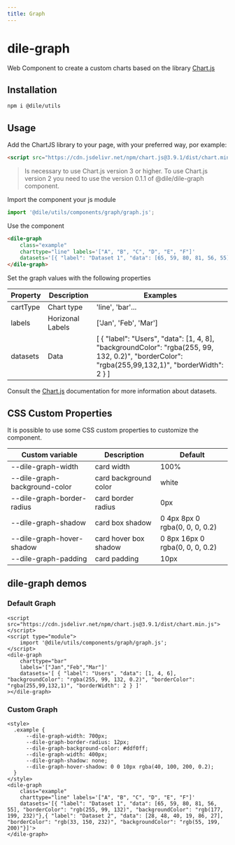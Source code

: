 ```yaml
---
title: Graph
---
```


# dile-graph

Web Component to create a custom charts based on the library [Chart.js](https://www.chartjs.org/)

## Installation

```bash
npm i @dile/utils
```

## Usage

Add the ChartJS library to your page, with your preferred way, por example:

```html
<script src="https://cdn.jsdelivr.net/npm/chart.js@3.9.1/dist/chart.min.js"></script>
```
> Is necessary to use Chart.js version 3 or higher. To use Chart.js version 2 you need to use the version 0.1.1 of @dile/dile-graph component.

Import the component your js module

```javascript
import '@dile/utils/components/graph/graph.js';
````
Use the component

```html
<dile-graph 
    class="example"
    charttype="line" labels='["A", "B", "C", "D", "E", "F"]'
    datasets='[{ "label": "Dataset 1", "data": [65, 59, 80, 81, 56, 55], "borderColor": "rgb(255, 99, 132)", "backgroundColor": "rgb(177, 199, 232)"},{ "label": "Dataset 2", "data": [28, 48, 40, 19, 86, 27], "borderColor": "rgb(33, 150, 232)", "backgroundColor": "rgb(55, 199, 200)"}]'>
</dile-graph>
```

Set the graph values ​​with the following properties

| Property          | Description          | Examples                                               |
| ----------------- | -------------------- | ------------------------------------------------------ |
| cartType          | Chart type           | 'line', 'bar'...                                       |
| labels            | Horizonal Labels     | ['Jan', 'Feb', 'Mar']                               |
| datasets          | Data                 | [ { "label": "Users", "data": [1, 4, 8], "backgroundColor": "rgba(255, 99, 132, 0.2)", "borderColor": "rgba(255,99,132,1)", "borderWidth": 2 } ] |

Consult the [Chart.js](https://www.chartjs.org/) documentation for more information about datasets.

## CSS Custom Properties

It is possible to use some CSS custom properties to customize the component.

| Custom variable                   | Description           | Default |
| --------------------------------- | --------------------- | ------- |
| --dile-graph-width                | card width            | 100%    |
| --dile-graph-background-color     | card background color | white   |
| --dile-graph-border-radius        | card border radius    | 0px     |
| --dile-graph-shadow               | card box shadow       | 0 4px 8px 0 rgba(0, 0, 0, 0.2)   |
| --dile-graph-hover-shadow         | card hover box shadow | 0 8px 16px 0 rgba(0, 0, 0, 0.2) |
| --dile-graph-padding              | card padding          | 10px     |

## dile-graph demos

### Default Graph

```html:preview
<script src="https://cdn.jsdelivr.net/npm/chart.js@3.9.1/dist/chart.min.js"></script>
<script type="module">
    import '@dile/utils/components/graph/graph.js';
</script>
<dile-graph 
    charttype="bar" 
    labels='["Jan","Feb","Mar"]'
    datasets='[ { "label": "Users", "data": [1, 4, 6], "backgroundColor": "rgba(255, 99, 132, 0.2)", "borderColor": "rgba(255,99,132,1)", "borderWidth": 2 } ]'
></dile-graph>
```

### Custom Graph

```html:preview
<style>
  .example {
      --dile-graph-width: 700px;
      --dile-graph-border-radius: 12px;
      --dile-graph-background-color: #ddf0ff;
      --dile-graph-width: 400px;
      --dile-graph-shadow: none;
      --dile-graph-hover-shadow: 0 0 10px rgba(40, 100, 200, 0.2);
  }
</style>
<dile-graph 
    class="example"
    charttype="line" labels='["A", "B", "C", "D", "E", "F"]'
    datasets='[{ "label": "Dataset 1", "data": [65, 59, 80, 81, 56, 55], "borderColor": "rgb(255, 99, 132)", "backgroundColor": "rgb(177, 199, 232)"},{ "label": "Dataset 2", "data": [28, 48, 40, 19, 86, 27], "borderColor": "rgb(33, 150, 232)", "backgroundColor": "rgb(55, 199, 200)"}]'>
</dile-graph>
```